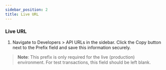 ```yaml
---
sidebar_position: 2
title: Live URL
---
```



### Live URL

1. Navigate to Developers > API URLs in the sidebar. Click the Copy button next to the Prefix field and save this information securely.

> **Note**: This prefix is only required for the live (production) environment. For test transactions, this field should be left blank.
